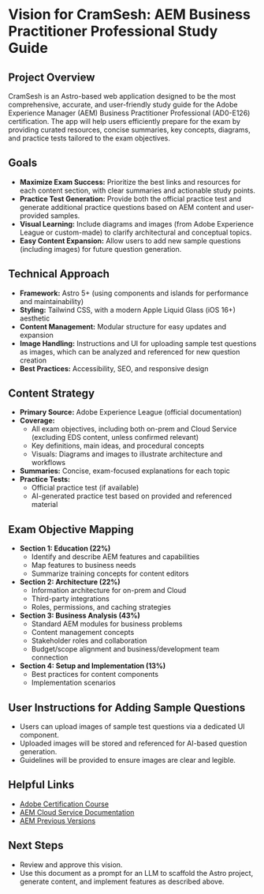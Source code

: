 # Vision for CramSesh: AEM Business Practitioner Professional Study Guide

## Project Overview
CramSesh is an Astro-based web application designed to be the most comprehensive, accurate, and user-friendly study guide for the Adobe Experience Manager (AEM) Business Practitioner Professional (AD0-E126) certification. The app will help users efficiently prepare for the exam by providing curated resources, concise summaries, key concepts, diagrams, and practice tests tailored to the exam objectives.

## Goals
- **Maximize Exam Success:** Prioritize the best links and resources for each content section, with clear summaries and actionable study points.
- **Practice Test Generation:** Provide both the official practice test and generate additional practice questions based on AEM content and user-provided samples.
- **Visual Learning:** Include diagrams and images (from Adobe Experience League or custom-made) to clarify architectural and conceptual topics.
- **Easy Content Expansion:** Allow users to add new sample questions (including images) for future question generation.

## Technical Approach
- **Framework:** Astro 5+ (using components and islands for performance and maintainability)
- **Styling:** Tailwind CSS, with a modern Apple Liquid Glass (iOS 16+) aesthetic
- **Content Management:** Modular structure for easy updates and expansion
- **Image Handling:** Instructions and UI for uploading sample test questions as images, which can be analyzed and referenced for new question creation
- **Best Practices:** Accessibility, SEO, and responsive design

## Content Strategy
- **Primary Source:** Adobe Experience League (official documentation)
- **Coverage:**
  - All exam objectives, including both on-prem and Cloud Service (excluding EDS content, unless confirmed relevant)
  - Key definitions, main ideas, and procedural concepts
  - Visuals: Diagrams and images to illustrate architecture and workflows
- **Summaries:** Concise, exam-focused explanations for each topic
- **Practice Tests:**
  - Official practice test (if available)
  - AI-generated practice test based on provided and referenced material

## Exam Objective Mapping
- **Section 1: Education (22%)**
  - Identify and describe AEM features and capabilities
  - Map features to business needs
  - Summarize training concepts for content editors
- **Section 2: Architecture (22%)**
  - Information architecture for on-prem and Cloud
  - Third-party integrations
  - Roles, permissions, and caching strategies
- **Section 3: Business Analysis (43%)**
  - Standard AEM modules for business problems
  - Content management concepts
  - Stakeholder roles and collaboration
  - Budget/scope alignment and business/development team connection
- **Section 4: Setup and Implementation (13%)**
  - Best practices for content components
  - Implementation scenarios

## User Instructions for Adding Sample Questions
- Users can upload images of sample test questions via a dedicated UI component.
- Uploaded images will be stored and referenced for AI-based question generation.
- Guidelines will be provided to ensure images are clear and legible.

## Helpful Links
- [Adobe Certification Course](https://certification.adobe.com/courses/playScorm/1030/1172)
- [AEM Cloud Service Documentation](https://experienceleague.adobe.com/en/docs/experience-manager-cloud-service)
- [AEM Previous Versions](https://experienceleague.adobe.com/en/docs/experience-manager-release-information/aem-release-updates/previous-updates/aem-previous-versions)

## Next Steps
- Review and approve this vision.
- Use this document as a prompt for an LLM to scaffold the Astro project, generate content, and implement features as described above.

